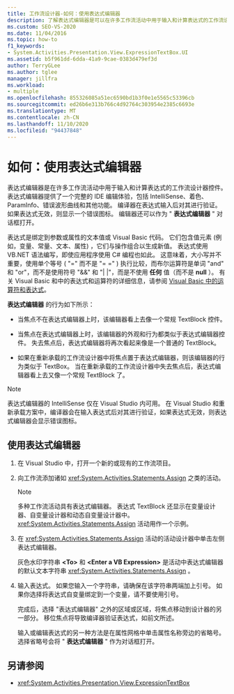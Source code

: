 ```yaml
---
title: 工作流设计器-如何：使用表达式编辑器
description: 了解表达式编辑器是可以在许多工作流活动中用于输入和计算表达式的工作流设计器控件。
ms.custom: SEO-VS-2020
ms.date: 11/04/2016
ms.topic: how-to
f1_keywords:
- System.Activities.Presentation.View.ExpressionTextBox.UI
ms.assetid: b5f961dd-6dda-41a9-9cae-0383d479ef3d
author: TerryGLee
ms.author: tglee
manager: jillfra
ms.workload:
- multiple
ms.openlocfilehash: 855326085a51ec6590bd1b3f0e1e5565c53396cb
ms.sourcegitcommit: ed26b6e313b766c4d92764c303954e2385c6693e
ms.translationtype: MT
ms.contentlocale: zh-CN
ms.lasthandoff: 11/10/2020
ms.locfileid: "94437848"
---
```

# <a name="how-to-use-the-expression-editor"></a>如何：使用表达式编辑器

表达式编辑器是在许多工作流活动中用于输入和计算表达式的工作流设计器控件。 表达式编辑器提供了一个完整的 IDE 编辑体验，包括 IntelliSense、着色、ParamInfo、错误波形曲线和其他功能。 编译器在表达式输入后对其进行验证。 如果表达式无效，则显示一个错误图标。 编辑器还可以作为 " **表达式编辑器** " 对话框打开。

表达式是绑定到参数或属性的文本值或 Visual Basic 代码。 它们包含值元素 (例如，变量、常量、文本、属性) ，它们与操作组合以生成新值。 表达式使用 VB.NET 语法编写，即使应用程序使用 C# 编程也如此。 这意味着，大小写并不重要，使用单个等号 ( "=" 而不是 "= =" ) 执行比较，而布尔运算符是单词 "and" 和 "or"，而不是使用符号 "&&" 和 "| |"，而是不使用 **任何** 值（而不是 **null** ）。 有关 Visual Basic 和中的表达式和运算符的详细信息，请参阅 [Visual Basic 中的运算符和表达式](/previous-versions/visualstudio/visual-studio-2010/a1w3te48(v=vs.100))。

**表达式编辑器** 的行为如下所示：

- 当焦点不在表达式编辑器上时，该编辑器看上去像一个常规 TextBlock 控件。

- 当焦点在表达式编辑器上时，该编辑器的外观和行为都类似于表达式编辑器控件。 失去焦点后，表达式编辑器将再次看起来像是一个普通的 TextBlock。

- 如果在重新承载的工作流设计器中将焦点置于表达式编辑器，则该编辑器的行为类似于 TextBox。 当在重新承载的工作流设计器中失去焦点后，表达式编辑器看上去又像一个常规 TextBlock 了。

> [!NOTE]
> 表达式编辑器的 IntelliSense 仅在 Visual Studio 内可用。 在 Visual Studio 和重新承载方案中，编译器会在输入表达式后对其进行验证，如果表达式无效，则表达式编辑器会显示错误图标。

## <a name="use-the-expression-editor"></a>使用表达式编辑器

1. 在 Visual Studio 中，打开一个新的或现有的工作流项目。

2. 向工作流添加诸如 <xref:System.Activities.Statements.Assign> 之类的活动。

    > [!NOTE]
    > 多种工作流活动具有表达式编辑器。 表达式 TextBlock 还显示在变量设计器、自变量设计器和动态自变量设计器中。 <xref:System.Activities.Statements.Assign> 活动用作一个示例。

3. 在 <xref:System.Activities.Statements.Assign> 活动的活动设计器中单击左侧表达式编辑器。

     灰色水印字符串 **\<To>** 和 **\<Enter a VB Expression>** 是活动中表达式编辑器的默认文本字符串 <xref:System.Activities.Statements.Assign> 。

4. 输入表达式。 如果您输入一个字符串，请确保在该字符串两端加上引号。 如果你选择将表达式自变量绑定到一个变量，请不要使用引号。

     完成后，选择 "表达式编辑器" 之外的区域或区域，将焦点移动到设计器的另一部分。 移位焦点将导致编译器验证表达式，如前文所述。

     输入或编辑表达式的另一种方法是在属性网格中单击属性名称旁边的省略号。 选择省略号会将 " **表达式编辑器** " 作为对话框打开。

## <a name="see-also"></a>另请参阅

- <xref:System.Activities.Presentation.View.ExpressionTextBox>
